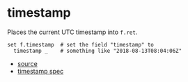 
# timestamp

Places the current UTC timestamp into `f.ret`.

```
set f.timestamp  # set the field "timestamp" to
  timestamp _    # something like "2018-08-13T08:04:06Z"
```


* [source](https://github.com/floraison/flor/tree/master/lib/flor/pcore/timestamp.rb)
* [timestamp spec](https://github.com/floraison/flor/tree/master/spec/pcore/timestamp_spec.rb)

